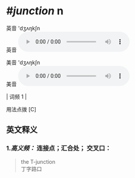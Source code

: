 # ***\#junction*** n
英音 'dʒʌŋkʃn  
英音
<audio src="./media/junction-B.aac" controls="controls"></audio>

美音 'dʒʌŋkʃn  
美音
<audio src="./media/junction.aac" controls="controls"></audio>



| 词频 1 |  

用法点拨  [C]

英文释义
---
### 1.*高义频：* **连接点；汇合处； 交叉口：**  

 > the T-junction   
 > 丁字路口    



